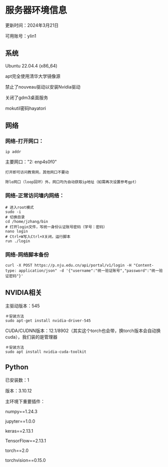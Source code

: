 # 服务器环境信息

更新时间：2024年3月21日

可用账号：ylin1

## 系统

Ubuntu 22.04.4 (x86_64)

apt完全使用清华大学镜像源

禁止了nouveau驱动以安装Nvidia驱动

关闭了gdm3桌面服务

mokutil密码hayatori

## 网络

### 网络-打开网口：

```
ip addr
```

主要网口："2: enp4s0f0"

    打开即可访问教育网，其他网口不要动

    除lo网口（loop回环）外，网口均为自动获取ip地址（如需再次设置参考gpt）

### 网络-正常访问墙内网络：

```
# 进入root模式
sudo -i
# 切换目录
cd /home/jzhang/bin
# 打开login文件，写统一身份认证账号密码（学号：密码）
nano login
# Ctrl+W写入Ctrl+X关闭，运行脚本
run ./login
```

### 网络-网络脚本备份
```
curl -X POST https://p.nju.edu.cn/api/portal/v1/login -H "Content-type: application/json" -d '{"username":"统一验证账号","password":"统一验证密码"}'

```
## NVIDIA相关

主驱动版本：545

```
＃安装方法
sudo apt-get install nvidia-driver-545
```

CUDA/CUDNN版本：12.1/8902（其实这个torch也会带，换torch版本会自动换cuda），我们装的是管理器

```
＃安装方法
sudo apt install nvidia-cuda-toolkit
```


## Python

已安装数：1

版本：3.10.12

主环境下重要插件：

numpy==1.24.3

jupyter==1.0.0

keras==2.13.1

TensorFlow==2.13.1

torch==2.0

torchvision==0.15.0
